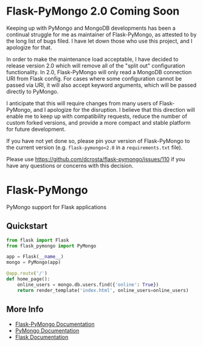 # Flask-PyMongo 2.0 Coming Soon

Keeping up with PyMongo and MongoDB developments has been a continual
struggle for me as maintainer of Flask-PyMongo, as attested to by the long
list of bugs filed. I have let down those who use this project, and I
apologize for that.

In order to make the maintenance load acceptable, I have decided to release
version 2.0 which will remove all of the "split out" configuration
functionality. In 2.0, Flask-PyMongo will only read a MongoDB connection URI
from Flask config. For cases where some configuration cannot be passed via
URI, it will also accept keyword arguments, which will be passed directly to
PyMongo.

I anticipate that this will require changes from many users of
Flask-PyMongo, and I apologize for the disruption. I believe that this
direction will enable me to keep up with compatibility requests, reduce the
number of custom forked versions, and provide a more compact and stable
platform for future development.

If you have not yet done so, please pin your version of Flask-PyMongo to the
current version (e.g. `flask-pymongo<2.0` in a `requirements.txt` file).

Please use https://github.com/dcrosta/flask-pymongo/issues/110 if you have
any questions or concerns with this decision.


# Flask-PyMongo

PyMongo support for Flask applications

## Quickstart

```python
from flask import Flask
from flask_pymongo import PyMongo

app = Flask(__name__)
mongo = PyMongo(app)

@app.route('/')
def home_page():
    online_users = mongo.db.users.find({'online': True})
    return render_template('index.html', online_users=online_users)
```

## More Info

* [Flask-PyMongo Documentation](http://flask-pymongo.readthedocs.org/)
* [PyMongo Documentation](http://api.mongodb.org/python/current/)
* [Flask Documentation](http://flask.pocoo.org/docs/)
